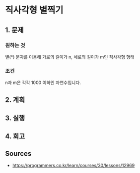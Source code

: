 # 직사각형 별찍기

## 1. 문제

### 원하는 것

별(*) 문자를 이용해 가로의 길이가 n, 세로의 길이가 m인 직사각형 형태

### 조건

n과 m은 각각 1000 이하인 자연수입니다.

## 2. 계획

## 3. 실행

## 4. 회고

## Sources

* <https://programmers.co.kr/learn/courses/30/lessons/12969>